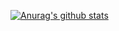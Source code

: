 


























[![Anurag's github stats](https://github-readme-stats.vercel.app/api?username=Johnnie172&hide=stars,issues&theme=radical)](https://github.com/anuraghazra/github-readme-stats)